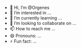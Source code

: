 - 👋 Hi, I’m @Orgenes
- 👀 I’m interested in ...
- 🌱 I’m currently learning ...
- 💞️ I’m looking to collaborate on ...
- 📫 How to reach me ...
- 😄 Pronouns: ...
- ⚡ Fun fact: ...

<!---
Orgenes/Orgenes is a ✨ special ✨ repository because its `README.md` (this file) appears on your GitHub profile.
You can click the Preview link to take a look at your changes.
--->
